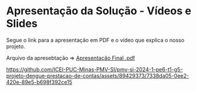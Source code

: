 # Apresentação da Solução - Vídeos e Slides 

Segue o link para a apresentação em PDF e o vídeo que explica o nosso projeto.


Arquivo  da apresebtação => [Apresentação Final .pdf](https://github.com/user-attachments/files/16006309/Apresentacao.Final.pdf)





https://github.com/ICEI-PUC-Minas-PMV-SI/pmv-si-2024-1-pe6-t1-g5-projeto-dengue-prestacao-de-contas/assets/89429373/7338da05-0ee2-420e-89e5-b698f392ce15





